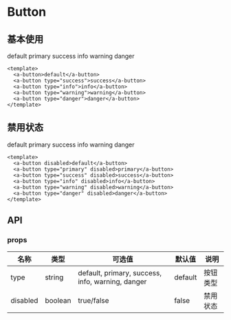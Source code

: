 # Button

## 基本使用

<div>   
  <a-button>default</a-button>
  <a-button type="primary">primary</a-button>
  <a-button type="success">success</a-button>
  <a-button type="info">info</a-button>
  <a-button type="warning">warning</a-button>
  <a-button type="danger">danger</a-button>
</div>

```vue
<template>
  <a-button>default</a-button>
  <a-button type="success">success</a-button>
  <a-button type="info">info</a-button>
  <a-button type="warning">warning</a-button>
  <a-button type="danger">danger</a-button>
</template>
```

## 禁用状态

<div>   
  <a-button disabled>default</a-button>
  <a-button type="primary" disabled>primary</a-button>
  <a-button type="success" disabled>success</a-button>
  <a-button type="info" disabled>info</a-button>
  <a-button type="warning" disabled>warning</a-button>
  <a-button type="danger" disabled>danger</a-button>
</div>

```vue
<template>
  <a-button disabled>default</a-button>
  <a-button type="primary" disabled>primary</a-button>
  <a-button type="success" disabled>success</a-button>
  <a-button type="info" disabled>info</a-button>
  <a-button type="warning" disabled>warning</a-button>
  <a-button type="danger" disabled>danger</a-button>
</template>
```

## API

### props

| 名称     | 类型    | 可选值                                           | 默认值  | 说明     |
| -------- | ------- | ------------------------------------------------ | ------- | -------- |
| type     | string  | default, primary, success, info, warning, danger | default | 按钮类型 |
| disabled | boolean | true/false                                       | false   | 禁用状态 |
